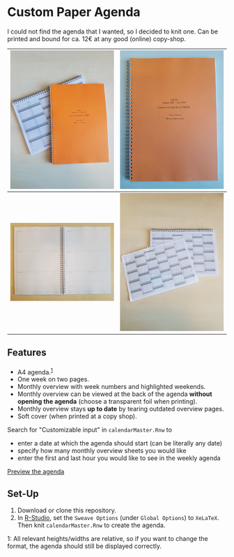 # Custom Paper Agenda

I could not find the agenda that I wanted, so I decided to knit one. 
Can be printed and bound for ca. 12&#8364; at any good (online) copy-shop.


<img alt="cover_and_back" src="photos/cover_and_back.jpg" width="300"> |  <img alt="cover" src="photos/cover.jpg" width="300">
:---------------------------------------------------------------------:|:-------------------------------------------------------:
<img alt="inside" src="photos/inside.jpg" width="300"> 				   |  <img alt="back" src="photos/back.jpg" width="300">   



## Features

- A4 agenda.<sup>[1](#flexibility)<sup>
- One week on two pages.
- Monthly overview with week numbers and highlighted weekends.
- Monthly overview can be viewed at the back of the agenda **without opening the agenda** (choose a transparent foil when printing).
- Monthly overview stays **up to date** by tearing outdated overview pages.
- Soft cover (when printed at a copy shop).

Search for "Customizable input" in `calendarMaster.Rnw` to

- enter a date at which the agenda should start (can be literally any date)
- specify how many monthly overview sheets you would like 
- enter the first and last hour you would like to see in the weekly agenda

[Preview the agenda](https://github.com/FlorianWanders/agenda/blob/master/calendarMaster.pdf)

## Set-Up

1. Download or clone this repository.
2. In [R-Studio](https://www.rstudio.com/products/rstudio/download/#download), set the `Sweave Options` (under `Global Options`) to `XeLaTeX`. 
Then knit `calendarMaster.Rnw` to create the agenda.


<a name="flexibility">1</a>: All relevant heights/widths are relative, so if you want to change the format, the agenda should still be displayed correctly. 







